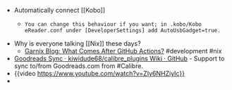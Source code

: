 - Automatically connect [[Kobo]]
	- ```
	  You can change this behaviour if you want; in .kobo/Kobo eReader.conf under [DeveloperSettings] add AutoUsbGadget=true. 
	  ```
- Why is everyone talking [[Nix]] these days?
	- [Garnix Blog: What Comes After GitHub Actions?](https://garnix.io/blog/what-comes-after-gha) #development #nix
- [Goodreads Sync · kiwidude68/calibre_plugins Wiki · GitHub](https://github.com/kiwidude68/calibre_plugins/wiki/Goodreads-Sync) - Support to sync to/from Goodreads.com from #Calibre.
- {{video https://www.youtube.com/watch?v=ZIy6NHZiyIc}}
-
